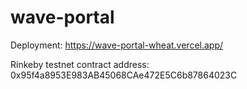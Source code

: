 # wave-portal

Deployment: https://wave-portal-wheat.vercel.app/

Rinkeby testnet contract address: 
0x95f4a8953E983AB45068CAe472E5C6b87864023C